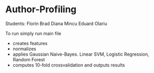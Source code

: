 # Author-Profiling

 Students:
   Florin Brad
   Diana Mincu
   Eduard Olariu

 To run simply run main file
   - creates features
   - normalizes
   - applies Gaussian Naive-Bayes. Linear SVM, Logistic Regression, Random Forest
   - computes 10-fold crossvalidation and outputs results